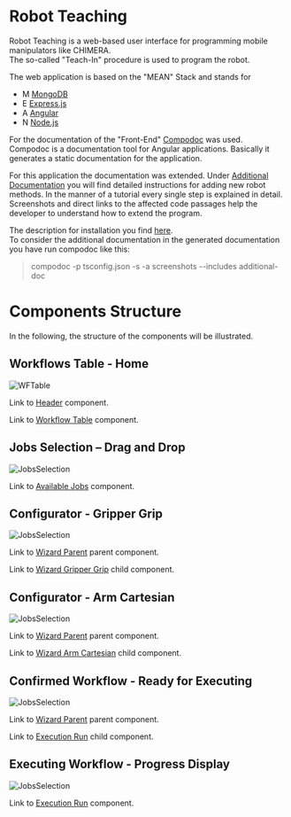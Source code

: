 # Robot Teaching 

Robot Teaching is a web-based user interface for programming mobile manipulators like CHIMERA.   
The so-called "Teach-In" procedure is used to program the robot. 


The web application is based on the "MEAN" Stack and stands for   

- M        [MongoDB](https://www.mongodb.com/de)
- E        [Express.js](https://expressjs.com/de/)
- A        [Angular](https://angular.io/guide/architecture)
- N        [Node.js](https://nodejs.org/en/)   

For the documentation of the "Front-End" [Compodoc](https://compodoc.app/) was used.     
Compodoc is a documentation tool for Angular applications. Basically it generates a static documentation for the application. 

For this application the documentation was extended. Under [Additional Documentation](../../additional-documentation/introduction.html) you will find detailed instructions for adding new robot methods. 
In the manner of a tutorial every single step is explained in detail. Screenshots and direct links to the affected code passages help the developer to understand how to extend the program. 

The description for installation you find [here](https://compodoc.app/guides/installation.html).  
To consider the additional documentation in the generated documentation you have run compodoc like this:  
  
> compodoc -p tsconfig.json -s -a screenshots --includes additional-doc
   
# Components Structure  

In the following, the structure of the components will be illustrated.   

## Workflows Table - Home

![WFTable](screenshots/workflowtable-structure.png)

Link to [Header](../../components/HeaderComponent.html) component.   
   
Link to [Workflow Table](../../components/WorkflowTableComponent.html) component.      


## Jobs Selection – Drag and Drop

![JobsSelection](screenshots/availablejobs-structure.png) 

Link to [Available Jobs](../../components/AvailableJobsComponent.html) component.   

## Configurator - Gripper Grip 

![JobsSelection](screenshots/gripper-grip-structure.png)   

Link to [Wizard Parent](../../components/WizardParentComponent.html) parent component. 

Link to [Wizard Gripper Grip](../../components/WizardGripperGripComponent.html) child component.  

## Configurator - Arm Cartesian 

![JobsSelection](screenshots/arm-cartesian-structure.png)    

Link to [Wizard Parent](../../components/WizardParentComponent.html) parent component.   

Link to [Wizard Arm Cartesian](../../components/WizardArmCartesianComponent.html) child component.    

## Confirmed Workflow - Ready for Executing   

![JobsSelection](screenshots/execution-structure.png)    

Link to [Wizard Parent](../../components/WizardParentComponent.html) parent component.    

Link to [Execution Run](../../components/ExecutionRunComponent.html) child component.    

## Executing Workflow - Progress Display

![JobsSelection](screenshots/execution_50.png) 

Link to [Execution Run](../../components/ExecutionRunComponent.html) component.   
    




              

